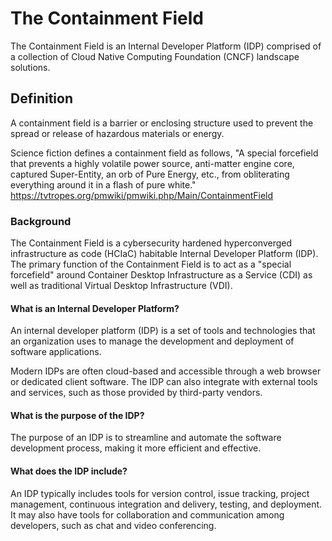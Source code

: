 # The Containment Field

The Containment Field is an Internal Developer Platform (IDP) comprised of a collection of Cloud Native Computing Foundation (CNCF) landscape solutions.

## Definition

A containment field is a barrier or enclosing structure used to prevent the spread or release of hazardous materials or energy.

Science fiction defines a containment field as follows, "A special forcefield that prevents a highly volatile power source, anti-matter engine core, captured Super-Entity, an orb of Pure Energy, etc., from obliterating everything around it in a flash of pure white." <https://tvtropes.org/pmwiki/pmwiki.php/Main/ContainmentField>

### Background

The Containment Field is a cybersecurity hardened hyperconverged infrastructure as code (HCIaC) habitable Internal Developer Platform (IDP). 
The primary function of the Containment Field is to act as a "special forcefield" around Container Desktop Infrastructure as a Service (CDI) as well as traditional Virtual Desktop Infrastructure (VDI). 

#### What is an Internal Developer Platform?

An internal developer platform (IDP) is a set of tools and technologies that an organization uses to manage the development and deployment of software applications.

Modern IDPs are often cloud-based and accessible through a web browser or dedicated client software. The IDP can also integrate with external tools and services, such as those provided by third-party vendors.

#### What is the purpose of the IDP?

The purpose of an IDP is to streamline and automate the software development process, making it more efficient and effective.

#### What does the IDP include?

An IDP typically includes tools for version control, issue tracking, project management, continuous integration and delivery, testing, and deployment. It may also have tools for collaboration and communication among developers, such as chat and video conferencing.

